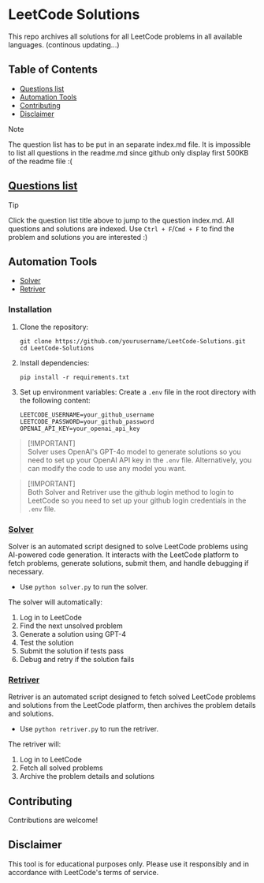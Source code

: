 # LeetCode Solutions

This repo archives all solutions for all LeetCode problems in all available languages. (continous updating...)

## Table of Contents
- [Questions list](#questions-list)
- [Automation Tools](#automation-tools)
- [Contributing](#contributing)
- [Disclaimer](#disclaimer)

> [!NOTE]
> The question list has to be put in an separate index.md file. It is impossible to list all questions in the readme.md since github only display first 500KB of the readme file :(

## [Questions list](index.md)

> [!TIP]
> Click the question list title above to jump to the question index.md. All questions and solutions are indexed. Use ```Ctrl + F```/```Cmd + F``` to find the problem and solutions you are interested :)

## Automation Tools

- [Solver](#solver)
- [Retriver](#retriver)

### Installation

1. Clone the repository:
   ```
   git clone https://github.com/yourusername/LeetCode-Solutions.git
   cd LeetCode-Solutions
   ```

2. Install dependencies:
   ```
   pip install -r requirements.txt
   ```

3. Set up environment variables:
   Create a `.env` file in the root directory with the following content:
   ```
   LEETCODE_USERNAME=your_github_username
   LEETCODE_PASSWORD=your_github_password
   OPENAI_API_KEY=your_openai_api_key
   ```

> [!IMPORTANT]\
> Solver uses OpenAI's GPT-4o model to generate solutions so you need to set up your OpenAI API key in the ```.env``` file. Alternatively, you can modify the code to use any model you want.

> [!IMPORTANT]\
> Both Solver and Retriver use the github login method to login to LeetCode so you need to set up your github login credentials in the ```.env``` file.

### [Solver](#solver)

Solver is an automated script designed to solve LeetCode problems using AI-powered code generation. It interacts with the LeetCode platform to fetch problems, generate solutions, submit them, and handle debugging if necessary.

- Use ```python solver.py``` to run the solver.

The solver will automatically:
1. Log in to LeetCode
2. Find the next unsolved problem
3. Generate a solution using GPT-4
4. Test the solution
5. Submit the solution if tests pass
6. Debug and retry if the solution fails

### [Retriver](#retriver)

Retriver is an automated script designed to fetch solved LeetCode problems and solutions from the LeetCode platform, then archives the problem details and solutions.

- Use ```python retriver.py``` to run the retriver.

The retriver will:
1. Log in to LeetCode
2. Fetch all solved problems
3. Archive the problem details and solutions

## Contributing

Contributions are welcome!

## Disclaimer

This tool is for educational purposes only. Please use it responsibly and in accordance with LeetCode's terms of service.

